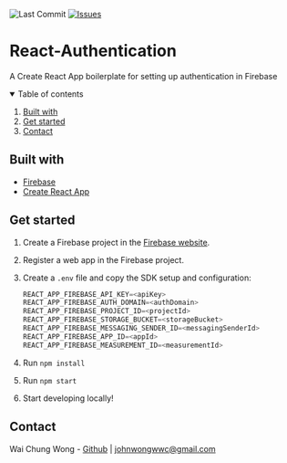 ![Last Commit][github-last-commit-image]
[![Issues][issues-image]][issues-url]

# React-Authentication

A Create React App boilerplate for setting up authentication in Firebase

<!-- TABLE OF CONTENTS -->
<details open="open">
  <summary>Table of contents</summary>
  <ol>
    <li>
      <a href="#built-with">Built with</a>
    </li>
    <li>
      <a href="#get-started">Get started</a>
    </li>
    <li>
      <a href="#contact">Contact</a>
    </li>
  </ol>
</details>

## Built with

- [Firebase](https://firebase.google.com/)
- [Create React App](https://create-react-app.dev/)

## Get started

1. Create a Firebase project in the [Firebase website](https://firebase.google.com/).
2. Register a web app in the Firebase project.
3. Create a `.env` file and copy the SDK setup and configuration:

   ```javascript
   REACT_APP_FIREBASE_API_KEY=<apiKey>
   REACT_APP_FIREBASE_AUTH_DOMAIN=<authDomain>
   REACT_APP_FIREBASE_PROJECT_ID=<projectId>
   REACT_APP_FIREBASE_STORAGE_BUCKET=<storageBucket>
   REACT_APP_FIREBASE_MESSAGING_SENDER_ID=<messagingSenderId>
   REACT_APP_FIREBASE_APP_ID=<appId>
   REACT_APP_FIREBASE_MEASUREMENT_ID=<measurementId>
   ```

4. Run `npm install`
5. Run `npm start`
6. Start developing locally!

## Contact

Wai Chung Wong - [Github](https://github.com/WaiChungWong) | [johnwongwwc@gmail.com](mailto:johnwongwwc@gmail.com)

[github-last-commit-image]: https://img.shields.io/github/last-commit/javascript-laboratory/animator?style=for-the-badge
[issues-image]: https://img.shields.io/github/issues/javascript-laboratory/animator.svg?style=for-the-badge
[issues-url]: https://github.com/javascript-laboratory/animator/issues
